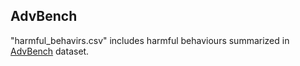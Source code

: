 ## AdvBench

"harmful_behavirs.csv" includes harmful behaviours summarized in [AdvBench](https://github.com/llm-attacks/llm-attacks/tree/main/data/advbench) dataset.